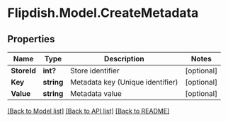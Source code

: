 # Flipdish.Model.CreateMetadata
## Properties

Name | Type | Description | Notes
------------ | ------------- | ------------- | -------------
**StoreId** | **int?** | Store identifier | [optional] 
**Key** | **string** | Metadata key (Unique identifier) | [optional] 
**Value** | **string** | Metadata value | [optional] 

[[Back to Model list]](../README.md#documentation-for-models) [[Back to API list]](../README.md#documentation-for-api-endpoints) [[Back to README]](../README.md)

